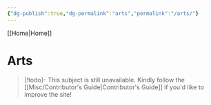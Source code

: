 ```yaml
---
{"dg-publish":true,"dg-permalink":"arts","permalink":"/arts/"}
---
```


[[Home\|Home]]

# Arts

>[!todo]- This subject is still unavailable. Kindly follow the [[Misc/Contributor's Guide\|Contributor's Guide]] if you'd like to improve the site!